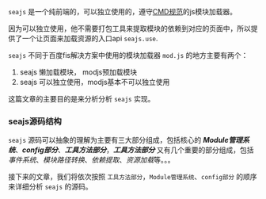`seajs` 是一个纯前端的，可以独立使用的，遵守[CMD规范](https://github.com/seajs/seajs/issues/242)的js模块加载器。

因为可以独立使用，他不需要打包工具来提取模块的依赖到对应的页面中，所以提供了一个让页面来加载资源的入口api `seajs.use`.

`seajs` 不同于百度fis解决方案中使用的模块加载器 `mod.js` 的地方主要有两个：

1. seajs 懒加载模块， modjs预加载模块
2. seajs 可以独立使用，modjs基本不可以独立使用

这篇文章的主要目的是来分析分析 `seajs` 实现。

### seajs源码结构

`seajs` 源码可以抽象的理解为主要有三大部分组成，包括核心的 ***Module管理系统***、***config部分***、***工具方法部分***，***工具方法部分*** 又有几个重要的部分组成，包括 *事件系统*、*模块路径转换*、*依赖提取*、*资源加载*等。。。

接下来的文章，我们将依次按照 `工具方法部分`，`Module管理系统`、`config部分` 的顺序来详细分析 `seajs` 的源码。
